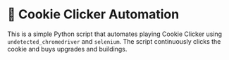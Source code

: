 # 🍪 Cookie Clicker Automation

This is a simple Python script that automates playing Cookie Clicker using `undetected_chromedriver` and `selenium`. The script continuously clicks the cookie and buys upgrades and buildings.
